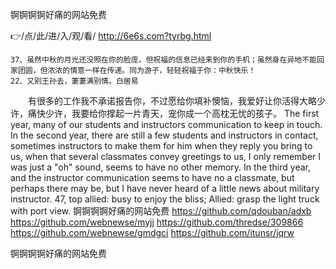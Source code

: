 
锕锕锕锕好痛的网站免费




👉/点/此/进/入/观/看/ http://6e6s.com?tyrbg.html




	37、虽然中秋的月光还没照在你的脸庞，但祝福的信息已经来到你的手机；虽然身在异地不能回家团圆，但浓浓的情意一样在传递。同为游子，轻轻祝福于你：中秋快乐！
	22、又别王孙去，萋萋满别情。白居易
　　有很多的工作我不承诺报告你，不过愿给你填补懊恼，我爱好让你活得大略少许，痛快少许，我要给你撑起一片青天，宠你成一个高枕无忧的孩子。
The first year, many of our students and instructors communication to keep in touch.
In the second year, there are still a few students and instructors in contact, sometimes instructors to make them for him when they reply you bring to us, when that several classmates convey greetings to us, I only remember I was just a "oh" sound, seems to have no other memory.
In the third year, and the instructor communication seems to have no a classmate, but perhaps there may be, but I have never heard of a little news about military instructor.
47, top allied: busy to enjoy the bliss;
Allied: grasp the light truck with port view.
锕锕锕锕好痛的网站免费 https://github.com/qdouban/adxb
https://github.com/webnewse/myjj
https://github.com/thredse/309866
https://github.com/webnewse/gmdgci
https://github.com/itunsr/jqrw





锕锕锕锕好痛的网站免费
